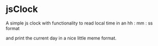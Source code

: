 # jsClock

A simple js clock with functionality to read local time in an hh : mm : ss format

and print the current day in a nice little meme format.

